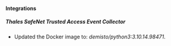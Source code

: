 #### Integrations
##### Thales SafeNet Trusted Access Event Collector
- Updated the Docker image to: *demisto/python3:3.10.14.98471*.
